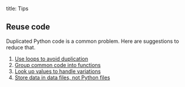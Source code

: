 title: Tips

## Reuse code

Duplicated Python code is a common problem. Here are suggestions to reduce that.

1. [Use loops to avoid duplication](reuse-loops.md)
1. [Group common code into functions](reuse-functions.md)
1. [Look up values to handle variations](reuse-dicts.md)
1. [Store data in data files, not Python files](reuse-data-files.md)
